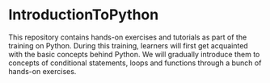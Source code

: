 # IntroductionToPython
This repository contains hands-on exercises and tutorials as part of the training on Python.
During this training, learners will first get acquainted with the basic concepts behind Python. We will gradually introduce them to concepts of conditional statements, loops and functions through a bunch of hands-on exercises.
